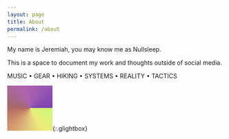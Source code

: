 ```yaml
---
layout: page
title: About
permalink: /about
---
```


My name is Jeremiah, you may know me as Nullsleep.

This is a space to document my work and thoughts outside of social media. 

MUSIC • GEAR • HIKING • SYSTEMS • REALITY • TACTICS

[![nullsleep-photo](/assets/image/hyperaccelerando-avatar.png)](/assets/image/hyperaccelerando-avatar.png){:.glightbox}